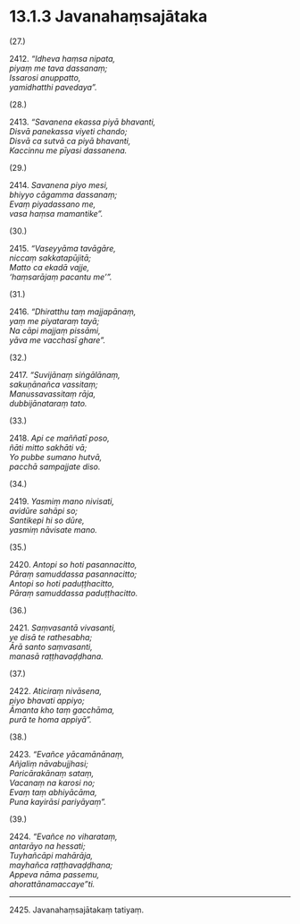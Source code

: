 # 13.1.3 Javanahaṃsajātaka

(27.)

2412\. _“Idheva haṃsa nipata,_  
_piyaṃ me tava dassanaṃ;_  
_Issarosi anuppatto,_  
_yamidhatthi pavedaya”._  

(28.)

2413\. _“Savanena ekassa piyā bhavanti,_  
_Disvā panekassa viyeti chando;_  
_Disvā ca sutvā ca piyā bhavanti,_  
_Kaccinnu me pīyasi dassanena._  

(29.)

2414\. _Savanena piyo mesi,_  
_bhiyyo cāgamma dassanaṃ;_  
_Evaṃ piyadassano me,_  
_vasa haṃsa mamantike”._  

(30.)

2415\. _“Vaseyyāma tavāgāre,_  
_niccaṃ sakkatapūjitā;_  
_Matto ca ekadā vajje,_  
_‘haṃsarājaṃ pacantu me’”._  

(31.)

2416\. _“Dhiratthu taṃ majjapānaṃ,_  
_yaṃ me piyataraṃ tayā;_  
_Na cāpi majjaṃ pissāmi,_  
_yāva me vacchasī ghare”._  

(32.)

2417\. _“Suvijānaṃ siṅgālānaṃ,_  
_sakuṇānañca vassitaṃ;_  
_Manussavassitaṃ rāja,_  
_dubbijānataraṃ tato._  

(33.)

2418\. _Api ce maññatī poso,_  
_ñāti mitto sakhāti vā;_  
_Yo pubbe sumano hutvā,_  
_pacchā sampajjate diso._  

(34.)

2419\. _Yasmiṃ mano nivisati,_  
_avidūre sahāpi so;_  
_Santikepi hi so dūre,_  
_yasmiṃ nāvisate mano._  

(35.)

2420\. _Antopi so hoti pasannacitto,_  
_Pāraṃ samuddassa pasannacitto;_  
_Antopi so hoti paduṭṭhacitto,_  
_Pāraṃ samuddassa paduṭṭhacitto._  

(36.)

2421\. _Saṃvasantā vivasanti,_  
_ye disā te rathesabha;_  
_Ārā santo saṃvasanti,_  
_manasā raṭṭhavaḍḍhana._  

(37.)

2422\. _Aticiraṃ nivāsena,_  
_piyo bhavati appiyo;_  
_Āmanta kho taṃ gacchāma,_  
_purā te homa appiyā”._  

(38.)

2423\. _“Evañce yācamānānaṃ,_  
_Añjaliṃ nāvabujjhasi;_  
_Paricārakānaṃ sataṃ,_  
_Vacanaṃ na karosi no;_  
_Evaṃ taṃ abhiyācāma,_  
_Puna kayirāsi pariyāyaṃ”._  

(39.)

2424\. _“Evañce no viharataṃ,_  
_antarāyo na hessati;_  
_Tuyhañcāpi mahārāja,_  
_mayhañca raṭṭhavaḍḍhana;_  
_Appeva nāma passemu,_  
_ahorattānamaccaye”ti._  

---

2425\. Javanahaṃsajātakaṃ tatiyaṃ.
